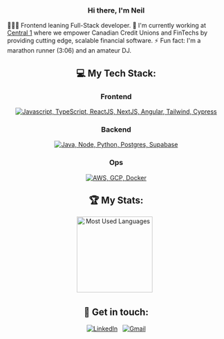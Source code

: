 <div align="center">

### Hi there, I'm Neil

</div>


👨🏻‍💻 Frontend leaning Full-Stack developer.
🔭 I'm currently working at [Central 1](https://www.linkedin.com/company/central1/) where we empower Canadian Credit Unions and FinTechs by providing cutting edge, scalable financial software.
⚡ Fun fact: I'm a marathon runner (3:06) and an amateur DJ.

<div align="center">

## 💻 My Tech Stack:

### Frontend
[![Javascript, TypeScript, ReactJS, NextJS, Angular, Tailwind, Cypress](https://skillicons.dev/icons?i=js,ts,react,nextjs,angular,tailwind,cypress)](https://skillicons.dev)

### Backend

[![Java, Node, Python, Postgres, Supabase](https://skillicons.dev/icons?i=java,nodejs,py,postgres,supabase)](https://skillicons.dev)

### Ops

[![AWS, GCP, Docker](https://skillicons.dev/icons?i=aws,gcp,docker)](https://skillicons.dev)

## 🏆 My Stats:

<p>
    <img height=175 alt="Most Used Languages" src="https://github-readme-stats.vercel.app/api/top-langs/?username=neilkrichi&layout=compact&theme=dark" />&nbsp;&nbsp;
</p>


## 📧 Get in touch:

    
[![LinkedIn](https://skillicons.dev/icons?i=linkedin)](https://www.linkedin.com/in/neilkrichi/) &nbsp;
[![Gmail](https://skillicons.dev/icons?i=gmail)](mailto:neilkrichi@gmail.com?subject=Hello%20Neil)
    
</div>
